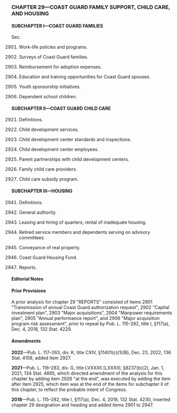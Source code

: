 ### **CHAPTER 29—COAST GUARD FAMILY SUPPORT, CHILD CARE, AND HOUSING** ###

#### SUBCHAPTER I—COAST GUARD FAMILIES ####

Sec.

2901. Work-life policies and programs.

2902. Surveys of Coast Guard families.

2903. Reimbursement for adoption expenses.

2904. Education and training opportunities for Coast Guard spouses.

2905. Youth sponsorship initiatives.

2906. Dependent school children.

#### SUBCHAPTER II—COAST GUARD CHILD CARE ####

2921. Definitions.

2922. Child development services.

2923. Child development center standards and inspections.

2924. Child development center employees.

2925. Parent partnerships with child development centers.

2926. Family child care providers.

2927. Child care subsidy program.

#### SUBCHAPTER III—HOUSING ####

2941. Definitions.

2942. General authority.

2943. Leasing and hiring of quarters; rental of inadequate housing.

2944. Retired service members and dependents serving on advisory committees.

2945. Conveyance of real property.

2946. Coast Guard Housing Fund.

2947. Reports.

#### **Editorial Notes** ####

#### Prior Provisions ####

A prior analysis for chapter 29 "REPORTS" consisted of items 2901 "Transmission of annual Coast Guard authorization request", 2902 "Capital investment plan", 2903 "Major acquisitions", 2904 "Manpower requirements plan", 2905 "Annual performance report", and 2906 "Major acquisition program risk assessment", prior to repeal by Pub. L. 115–282, title I, §117(a), Dec. 4, 2018, 132 Stat. 4229.

#### Amendments ####

**2022**—Pub. L. 117–263, div. K, title CXIV, §11401(c)(1)(B), Dec. 23, 2022, 136 Stat. 4108, added item 2927.

**2021**—Pub. L. 116–283, div. G, title LVXXXII [LXXXII], §8237(b)(2), Jan. 1, 2021, 134 Stat. 4665, which directed amendment of the analysis for this chapter by adding item 2926 "at the end", was executed by adding the item after item 2925, which item was at the end of the items for subchapter II of this chapter, to reflect the probable intent of Congress.

**2018**—Pub. L. 115–282, title I, §117(a), Dec. 4, 2018, 132 Stat. 4230, inserted chapter 29 designation and heading and added items 2901 to 2947.